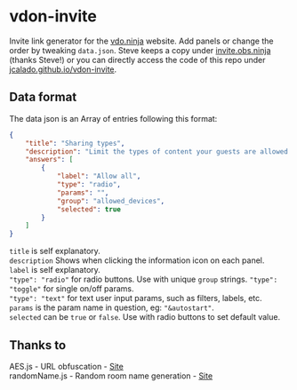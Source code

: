 # vdon-invite

Invite link generator for the [vdo.ninja](https://vdo.ninja) website.
Add panels or change the order by tweaking `data.json`.
Steve keeps a copy under [invite.obs.ninja](https://invite.obs.ninja) (thanks Steve!) or you can directly access the code of this repo under [jcalado.github.io/vdon-invite](http://jcalado.github.io/vdon-invite).

## Data format

The data json is an Array of entries following this format:

````json
{
    "title": "Sharing types",
    "description": "Limit the types of content your guests are allowed to share.",
    "answers": [
        {
            "label": "Allow all",
            "type": "radio",
            "params": "",
            "group": "allowed_devices",
            "selected": true
        }
    ]
}
````


`title` is self explanatory.  
`description` Shows when clicking the information icon on each panel.    
`label` is self explanatory.  
`"type": "radio"` for radio buttons. Use with unique `group` strings.
`"type": "toggle"` for single on/off params.  
`"type": "text"` for text user input params, such as filters, labels, etc.   
`params` is the param name in question, eg: `"&autostart"`.  
`selected` can be `true` or `false`. Use with radio buttons to set default value.

## Thanks to
AES.js - URL obfuscation - [Site](https://code.google.com/p/crypto-js)  
randomName.js - Random room name generation - [Site](https://code.google.com/p/crypto-jshttps://gist.github.com/tkon99/4c98af713acc73bed74c)
